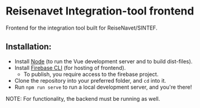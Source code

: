 # Reisenavet Integration-tool frontend
Frontend for the integration tool built for ReiseNavet/SINTEF.


## Installation:

* Install [Node](https://nodejs.org/en/) (to run the Vue development server and to build dist-files).
* Install [Firebase CLI](https://firebase.google.com/docs/cli) (for hosting of frontend).
  * To publish, you require access to the firebase project.
* Clone the repository into your preferred folder, and `cd` into it. 
* Run `npm run serve` to run a local development server, and you're there!

NOTE: For functionality, the backend must be running as well.